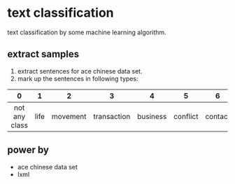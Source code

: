# text classification
text classification by some machine learning algorithm.

## extract samples

1. extract sentences for ace chinese data set.
2. mark up the sentences in following types:

|0|1|2|3|4|5|6|7|8|
|:-:|:-:|:-:|:-:|:-:|:-:|:-:|:-:|:-:|
|not any class|life|movement|transaction|business|conflict|contact|personnel|justice|

## power by

- ace chinese data set
- lxml
